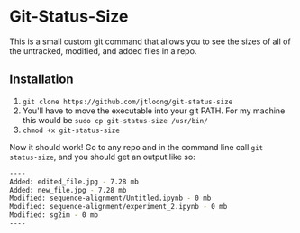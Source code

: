 # Git-Status-Size

This is a small custom git command that allows you to see the sizes of all of the untracked, modified, and added files in a repo.

## Installation

1. `git clone https://github.com/jtloong/git-status-size`
2. You'll have to move the executable into your git PATH. For my machine this would be `sudo cp git-status-size /usr/bin/`
3. `chmod +x git-status-size`

Now it should work! Go to any repo and in the command line call `git status-size`, and you should get an output like so:

```bash
----
Added: edited_file.jpg - 7.28 mb
Added: new_file.jpg - 7.28 mb
Modified: sequence-alignment/Untitled.ipynb - 0 mb
Modified: sequence-alignment/experiment_2.ipynb - 0 mb
Modified: sg2im - 0 mb
----
```
